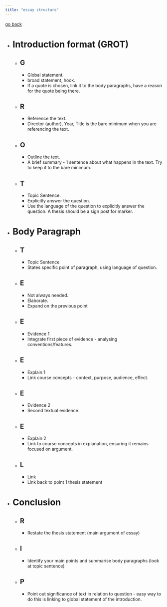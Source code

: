 ```yaml
---
title: "essay structure"
---
```

[go back](notes/notes.md)

- # Introduction format (GROT)
	- ## G
		- Global statement.
		- broad statement, hook.
		- If a quote is chosen, link it to the body paragraphs, have a reason for the quote being there.
	- ## R
		- Reference the text.
		- Director (author), Year, Title is the bare minimum when you are referencing the text.
	- ## O
		- Outline the text.
		- A brief summary - 1 sentence about what happens in the text. Try to keep it to the bare minimum.
	- ## T
		- Topic Sentence.
		- Explicitly answer the question.
		- Use the language of the question to explicitly answer the question. A thesis should be a sign post for marker.
- # Body Paragraph
	- ## T
		- Topic Sentence
		- States specific point of paragraph, using language of question.
	- ## E
		- Not always needed.
		- Elaborate.
		- Expand on the previous point
	- ## E
		- Evidence 1
		- Integrate first piece of evidence - analysing conventions/features.
	- ## E
		- Explain 1
		- Link course concepts - context, purpose, audience, effect.
	- ## E
		- Evidence 2
		- Second textual evidence.
	- ## E
		- Explain 2
		- Link to course concepts in explanation, ensuring it remains focused on argument.
	- ## L
		- Link
		- Link back to point 1 thesis statement
- # Conclusion
	- ## R
		- Restate the thesis statement (main argument of essay)
	- ## I 
		- Identify your main points and summarise body paragraphs (look at topic sentence)
	- ## P
		- Point out significance of text in relation to question - easy way to do this is linking to global statement of the introduction. 
